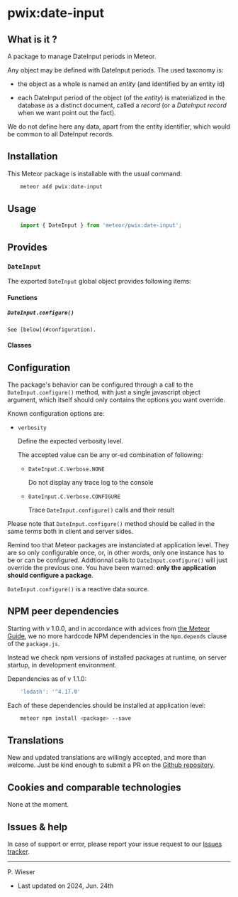 # pwix:date-input

## What is it ?

A package to manage DateInput periods in Meteor.

Any object may be defined with DateInput periods. The used taxonomy is:

- the object as a whole is named an *entity* (and identified by an entity id)

- each DateInput period of the object (of the *entity*) is materialized in the database as a distinct document, called a *record* (or a *DateInput record* when we want point out the fact).

We do not define here any data, apart from the entity identifier, which would be common to all DateInput records.

## Installation

This Meteor package is installable with the usual command:

```sh
    meteor add pwix:date-input
```

## Usage

```js
    import { DateInput } from 'meteor/pwix:date-input';
```

## Provides

### `DateInput`

The exported `DateInput` global object provides following items:

#### Functions

##### `DateInput.configure()`

    See [below](#configuration).

#### Classes

## Configuration

The package's behavior can be configured through a call to the `DateInput.configure()` method, with just a single javascript object argument, which itself should only contains the options you want override.

Known configuration options are:

- `verbosity`

    Define the expected verbosity level.

    The accepted value can be any or-ed combination of following:

    - `DateInput.C.Verbose.NONE`

        Do not display any trace log to the console

    - `DateInput.C.Verbose.CONFIGURE`

        Trace `DateInput.configure()` calls and their result

Please note that `DateInput.configure()` method should be called in the same terms both in client and server sides.

Remind too that Meteor packages are instanciated at application level. They are so only configurable once, or, in other words, only one instance has to be or can be configured. Addtionnal calls to `DateInput.configure()` will just override the previous one. You have been warned: **only the application should configure a package**.

`DateInput.configure()` is a reactive data source.

## NPM peer dependencies

Starting with v 1.0.0, and in accordance with advices from [the Meteor Guide](https://guide.meteor.com/writing-atmosphere-packages.html#peer-npm-dependencies), we no more hardcode NPM dependencies in the `Npm.depends` clause of the `package.js`.

Instead we check npm versions of installed packages at runtime, on server startup, in development environment.

Dependencies as of v 1.1.0:

```js
    'lodash': '^4.17.0'
```

Each of these dependencies should be installed at application level:

```sh
    meteor npm install <package> --save
```

## Translations

New and updated translations are willingly accepted, and more than welcome. Just be kind enough to submit a PR on the [Github repository](https://github.com/trychlos/pwix-date-input/pulls).

## Cookies and comparable technologies

None at the moment.

## Issues & help

In case of support or error, please report your issue request to our [Issues tracker](https://github.com/trychlos/pwix-date-input/issues).

---
P. Wieser
- Last updated on 2024, Jun. 24th
